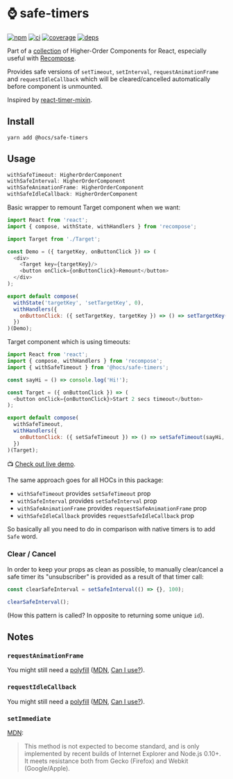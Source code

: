 # :watch: safe-timers

[![npm](https://img.shields.io/npm/v/@hocs/safe-timers.svg?style=flat-square)](https://www.npmjs.com/package/@hocs/safe-timers) [![ci](https://img.shields.io/travis/deepsweet/hocs/master.svg?style=flat-square)](https://travis-ci.org/deepsweet/hocs) [![coverage](https://img.shields.io/codecov/c/github/deepsweet/hocs/master.svg?style=flat-square)](https://codecov.io/github/deepsweet/hocs) [![deps](https://david-dm.org/deepsweet/hocs.svg?path=packages/safe-timers&style=flat-square)](https://david-dm.org/deepsweet/hocs?path=packages/safe-timers)

Part of a [collection](https://github.com/deepsweet/hocs) of Higher-Order Components for React, especially useful with [Recompose](https://github.com/acdlite/recompose).

Provides safe versions of `setTimeout`, `setInterval`, `requestAnimationFrame` and `requestIdleCallback` which will be cleared/cancelled automatically before component is unmounted.

Inspired by [react-timer-mixin](https://github.com/reactjs/react-timer-mixin).

## Install

```
yarn add @hocs/safe-timers
```

## Usage

```js
withSafeTimeout: HigherOrderComponent
withSafeInterval: HigherOrderComponent
withSafeAnimationFrame: HigherOrderComponent
withSafeIdleCallback: HigherOrderComponent
```

Basic wrapper to remount Target component when we want:

```js
import React from 'react';
import { compose, withState, withHandlers } from 'recompose';

import Target from './Target';

const Demo = ({ targetKey, onButtonClick }) => (
  <div>
    <Target key={targetKey}/>
    <button onClick={onButtonClick}>Remount</button>
  </div>
);

export default compose(
  withState('targetKey', 'setTargetKey', 0),
  withHandlers({
    onButtonClick: ({ setTargetKey, targetKey }) => () => setTargetKey(targetKey + 1)
  })
)(Demo);
```

Target component which is using timeouts:

```js
import React from 'react';
import { compose, withHandlers } from 'recompose';
import { withSafeTimeout } from '@hocs/safe-timers';

const sayHi = () => console.log('Hi!');

const Target = ({ onButtonClick }) => (
  <button onClick={onButtonClick}>Start 2 secs timeout</button>
);

export default compose(
  withSafeTimeout,
  withHandlers({
    onButtonClick: ({ setSafeTimeout }) => () => setSafeTimeout(sayHi, 2000)
  })
)(Target);
```

:tv: [Check out live demo](https://www.webpackbin.com/bins/-KrGkap1tBpYQzRPVr_-).

The same approach goes for all HOCs in this package:

* `withSafeTimeout` provides `setSafeTimeout` prop
* `withSafeInterval` provides `setSafeInterval` prop
* `withSafeAnimationFrame` provides `requestSafeAnimationFrame` prop
* `withSafeIdleCallback` provides `requestSafeIdleCallback` prop

So basically all you need to do in comparison with native timers is to add `Safe` word.

### Clear / Cancel

In order to keep your props as clean as possible, to manually clear/cancel a safe timer its "unsubscriber" is provided as a result of that timer call:

```js
const clearSafeInterval = setSafeInterval(() => {}, 100);

clearSafeInterval();
```

(How this pattern is called? In opposite to returning some unique `id`).

## Notes

### `requestAnimationFrame`

You might still need a [polyfill](https://github.com/chrisdickinson/raf) ([MDN](https://developer.mozilla.org/en-US/docs/Web/API/window/requestAnimationFrame), [Can I use?](https://caniuse.com/#feat=requestanimationframe)).

### `requestIdleCallback`

You might still need a [polyfill](https://github.com/aFarkas/requestIdleCallback) ([MDN](https://developer.mozilla.org/en-US/docs/Web/API/Window/cancelIdleCallback), [Can I use?](https://caniuse.com/#feat=requestidlecallback)).

### `setImmediate`

[MDN](https://developer.mozilla.org/en-US/docs/Web/API/Window/setImmediate):

> This method is not expected to become standard, and is only implemented by recent builds of Internet Explorer and Node.js 0.10+. It meets resistance both from Gecko (Firefox) and Webkit (Google/Apple).
